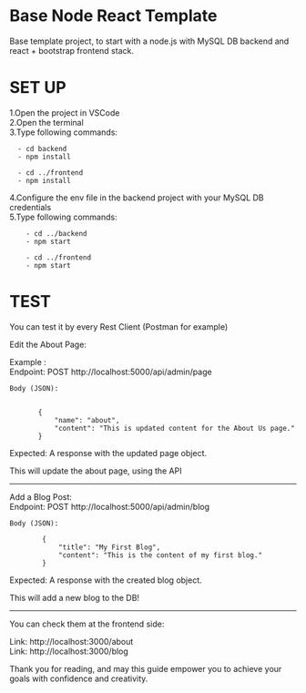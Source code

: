 # Base Node React Template
Base template project, to start with a node.js with MySQL DB backend and react + bootstrap frontend stack.

# SET UP
1.Open the project in VSCode
<br />
2.Open the terminal
<br />
3.Type following commands:
```
  - cd backend
  - npm install

  - cd ../frontend
  - npm install
```
4.Configure the env file in the backend project with your MySQL DB credentials
<br />
5.Type following commands:
```
	- cd ../backend
	- npm start
	
	- cd ../frontend
	- npm start
```
	
# TEST

You can test it by every Rest Client (Postman for example)

Edit the About Page:

Example : 
<br />
	Endpoint: POST http://localhost:5000/api/admin/page
	
	Body (JSON):
 ```

		{
			"name": "about",
			"content": "This is updated content for the About Us page."
		}
```
Expected: A response with the updated page object.

This will update the about page, using the API

------------------------------------------------------------------------------

Add a Blog Post:
<br />
	Endpoint: POST http://localhost:5000/api/admin/blog
 
	Body (JSON):
```
		{
			"title": "My First Blog",
			"content": "This is the content of my first blog."
		}
```
Expected: A response with the created blog object.

This will add a new blog to the DB!

------------------------------------------------------------------------------

You can check them at the frontend side:

Link: http://localhost:3000/about
<br />
Link: http://localhost:3000/blog



Thank you for reading, and may this guide empower you to achieve your goals with confidence and creativity.
